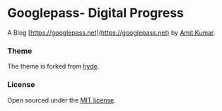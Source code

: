 # Googlepass- Digital Progress

A Blog [https://googlepass.net](https://googlepass.net) by [Amit Kumar](https://googlepass.net/aboutme).

### Theme

The theme is forked from [hyde](https://github.com/poole/hyde).

### License

Open sourced under the [MIT license](LICENSE.md).
